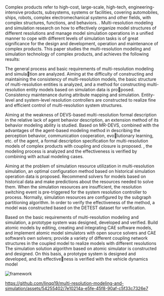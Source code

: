 Complex products refer to high-cost, large-scale, high-tech, engineering-intensive products, subsystems, systems or facilities, covering automobiles, ships, robots, complex electromechanical systems and other fields, with complex structures, functions, and behaviors. . Multi-resolution modeling and simulation research on how to effectively organize model structures of different resolutions and manage model simulation operations in a unified manner to cope with different levels of simulation tasks is of great significance for the design and development, operation and maintenance of complex products. This paper studies the multi-resolution modeling and simulation technology of complex products, and achieves the following results:

The general process and basic requirements of multi-resolution modeling and simulation are analyzed. Aiming at the difficulty of constructing and maintaining the consistency of multi-resolution models, the basic structure of multi-resolution entities is analyzed, and a method for constructing multi-resolution entity models based on simulation data is proposed. Consistency maintenance during attribute mapping and simulation. Entity-level and system-level resolution controllers are constructed to realize fine and efficient control of multi-resolution system structures.

Aiming at the weakness of DEVS-based multi-resolution formal description in the relative lack of agent behavior description, an extension method of its behavior modeling ability is studied. Based on MR-DEVS, combined with the advantages of the agent-based modeling method in describing the perception behavior, communication cooperation, evolutionary learning, etc. of the agent, a formal description specification for multi-resolution models of complex products with coupling and closure is proposed. , the modeling process is analyzed and the effectiveness is verified by combining with actual modeling cases.

Aiming at the problem of simulation resource utilization in multi-resolution simulation, an optimal configuration method based on historical simulation operation data is proposed. Recommend solvers for models based on historical data and make predictions about the resources needed to solve them. When the simulation resources are insufficient, the resolution switching event is pre-triggered for the system resolution controller to process. Normally, simulation resources are configured by the subgraph partitioning algorithm. In order to verify the effectiveness of the method, a model was constructed based on the DETEST dataset for verification.

Based on the basic requirements of multi-resolution modeling and simulation, a prototype system was designed, developed and verified. Build atomic models by editing, creating and integrating CAE software models, and implement atomic model simulators with open source solvers and CAE software’s own solvers; provide a variety of different coupling network structures in the coupled model to realize models with different resolutions The simulation solution algorithm based on atomic simulator is constructed and designed. On this basis, a prototype system is designed and developed, and its effectiveness is verified with the vehicle dynamics model


![framework](https://github.com/linqq19/multi-resolution-modeling-and-simulation/assets/54255402/0df543c9-d2e3-438b-9144-e27bebeef48b)


https://github.com/linqq19/multi-resolution-modeling-and-simulation/assets/54255402/7e10214a-e5fe-45f8-90af-c5f33c7326e7

